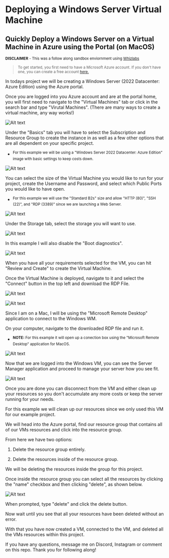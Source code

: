 # Deploying a Windows Server Virtual Machine

## Quickly Deploy a Windows Server on a Virtual Machine in Azure using the Portal (on MacOS)

<sup><strong>DISCLAIMER</strong> - This was a follow along sandbox enviornment using [Whizlabs](https://www.whizlabs.com/)</sup>

> <sub>To get started, you first need to have a Microsoft Azure account. If you don't have one, you can create a free account [here.](https://azure.microsoft.com/en-us/free/search/?&ef_id=_k_Cj0KCQiA4NWrBhD-ARIsAFCKwWv39zVXs4ww7bj_IGmTJngZol8ZX835NOuvRgv7ygSk_rEe9lnrcGcaAg2vEALw_wcB_k_&OCID=AIDcmm5edswduu_SEM__k_Cj0KCQiA4NWrBhD-ARIsAFCKwWv39zVXs4ww7bj_IGmTJngZol8ZX835NOuvRgv7ygSk_rEe9lnrcGcaAg2vEALw_wcB_k_&gad_source=1&gclid=Cj0KCQiA4NWrBhD-ARIsAFCKwWv39zVXs4ww7bj_IGmTJngZol8ZX835NOuvRgv7ygSk_rEe9lnrcGcaAg2vEALw_wcB)</sub>

In todays project we will be creating a Windows Server (2022 Datacenter: Azure Edition) using the Azure portal.

Once you are logged into you Azure account and are at the portal home, you will first need to navigate to the "Virtual Machines" tab or click in the search bar and type "Virutal Machines". (There are many ways to create a virtual machine, any way works!)

![Alt text](<imgs/Screenshot 2024-01-04 at 7.58.28 PM.png>)

Under the "Basics" tab you will have to select the Subscription and Resource Group to create the instance in as well as a few other options that are all dependent on your specific project.

- <sup>For this example we will be using a "Windows Server 2022 Datacenter: Azure Edition" image with basic settings to keep costs down.</sup>

![Alt text](<imgs/Screenshot 2024-01-04 at 7.59.47 PM.png>)

You can select the size of the Virtual Machine you would like to run for your project, create the Username and Password, and select which Public Ports you would like to have open.

- <sup>For this example we will use the "Standard B2s" size and allow "HTTP (80)", "SSH (22)", and "RDP (3389)" since we are launching a Web Server.</sup>

![Alt text](<imgs/Screenshot 2024-01-04 at 8.00.02 PM.png>)

Under the Storage tab, select the storage you will want to use.

![Alt text](<imgs/Screenshot 2024-01-04 at 8.01.11 PM.png>)

In this example I will also disable the "Boot diagnostics".

![Alt text](<imgs/Screenshot 2024-01-04 at 8.01.36 PM.png>)

When you have all your requirements selected for the VM, you can hit "Review and Create" to create the Virtual Machine.

Once the Virtual Machine is deployed, navigate to it and select the "Connect" button in the top left and download the RDP File.

![Alt text](<imgs/Screenshot 2024-01-04 at 8.04.58 PM.png>)

![Alt text](<imgs/Screenshot 2024-01-04 at 8.05.11 PM.png>)

Since I am on a Mac, I will be using the "Microsoft Remote Desktop" application to connect to the Windows WM.

On your computer, navigate to the downloaded RDP file and run it.

- <sup><strong>NOTE:</strong> For this example it will open up a conection box using the "Microsoft Remote Desktop" application for MacOS.</sup>

![Alt text](<imgs/Screenshot 2024-01-04 at 8.07.04 PM.png>)

Now that we are logged into the Windows VM, you can see the Server Manager application and proceed to manage your server how you see fit.

![Alt text](<imgs/Screenshot 2024-01-04 at 8.20.14 PM.png>)

Once you are done you can disconnect from the VM and either clean up your resources so you don't accumulate any more costs or keep the server running for your needs.

For this example we will clean up our resources since we only used this VM for our example project.

We will head into the Azure portal, find our resource group that contains all of our VMs resources and click into the resource group.

From here we have two options:

1. Delete the resource group entirely.

2. Delete the resources inside of the resource group.

We will be deleting the resources inside the group for this project.

Once inside the resource group you can select all the resources by clicking the "name" checkbox and then clicking "delete", as shown below.

![Alt text](<imgs/Screenshot 2024-01-04 at 8.21.32 PM.png>)

When prompted, type "delete" and click the delete button.

Now wait until you see that all your resources have been deleted without an error.

With that you have now created a VM, connected to the VM, and deleted all the VMs resources within this project.

If you have any questions, message me on Discord, Instagram or comment on this repo. Thank you for following along!
